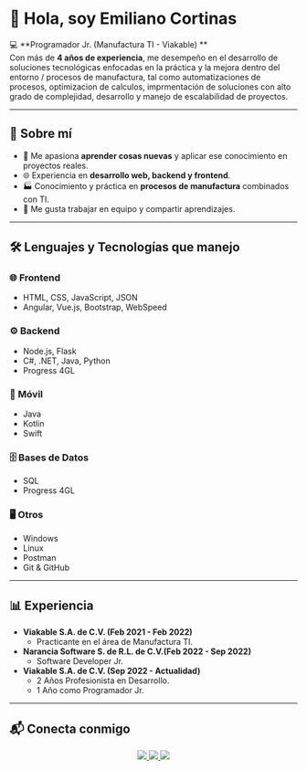 # 👋 Hola, soy Emiliano Cortinas  

💻 **Programador Jr. (Manufactura TI - Viakable) **  
Con más de **4 años de experiencia**, me desempeño en el desarrollo de soluciones tecnológicas enfocadas en la práctica y la mejora dentro del entorno / procesos de manufactura, tal como automatizaciones de procesos, optimizacion de calculos, imprmentación de soluciones con alto grado de complejidad, desarrollo y manejo de escalabilidad de proyectos.  

---

## 🚀 Sobre mí
- 🔧 Me apasiona **aprender cosas nuevas** y aplicar ese conocimiento en proyectos reales.  
- 🌐 Experiencia en **desarrollo web, backend y frontend**.  
- 🏭 Conocimiento y práctica en **procesos de manufactura** combinados con TI.  
- 🤝 Me gusta trabajar en equipo y compartir aprendizajes.  

---

## 🛠️ Lenguajes y Tecnologías que manejo

### 🌐 Frontend
- HTML, CSS, JavaScript, JSON  
- Angular, Vue.js, Bootstrap, WebSpeed

### ⚙️ Backend
- Node.js, Flask  
- C#, .NET, Java, Python 
- Progress 4GL  

### 📱 Móvil
- Java  
- Kotlin  
- Swift

### 🗄️ Bases de Datos
- SQL  
- Progress 4GL  

### 🖥️ Otros
- Windows 
- Linux
- Postman  
- Git & GitHub  

---

## 📊 Experiencia
- **Viakable S.A. de C.V. (Feb 2021 - Feb 2022)**  
  - Practicante en el área de Manufactura TI. 
- **Narancia Software S. de R.L. de C.V.(Feb 2022 - Sep 2022)**  
  - Software Developer Jr.  
- **Viakable S.A. de C.V. (Sep 2022 - Actualidad)**  
  - 2 Años Profesionista en Desarrollo.  
  - 1 Año como Programador Jr.  
---

## 📬 Conecta conmigo  

<p align="center">
  <a href="https://www.linkedin.com/in/carlos-emiliano-cortinas-marin/" target="_blank">
    <img src="https://img.shields.io/badge/Linkedin-contact-green?logo=imessage&logoColor=green"/>
  </a>
  <a href="mailto:emilianocortinas@hotmail.com">
    <img src="https://img.shields.io/badge/mail-contact-blue?logo=mailbox.org&logoColor=blue"/>
  </a>
  <a href="https://github.com/emilianocortinas/portafolio" target="_blank">
    <img src="https://img.shields.io/badge/protafolio-proyectos-yellow?logo=dask&logoColor=yellow"/>
  </a>
</p>

<!-- ## Hi there 👋 -->
<!--
**emilianocortinas/emilianocortinas** is a ✨ _special_ ✨ repository because its `README.md` (this file) appears on your GitHub profile.

Here are some ideas to get you started:

- 🔭 I’m currently working on ...
- 🌱 I’m currently learning ...
- 👯 I’m looking to collaborate on ...
- 🤔 I’m looking for help with ...
- 💬 Ask me about ...
- 📫 How to reach me: ...
- 😄 Pronouns: ...
- ⚡ Fun fact: ...
-->
